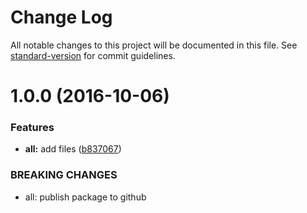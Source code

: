 # Change Log

All notable changes to this project will be documented in this file. See [standard-version](https://github.com/conventional-changelog/standard-version) for commit guidelines.

<a name="1.0.0"></a>
# 1.0.0 (2016-10-06)


### Features

* **all:** add files ([b837067](https://github.com/Ullfis/queue-runner/commit/b837067))


### BREAKING CHANGES

* all: publish package to github
